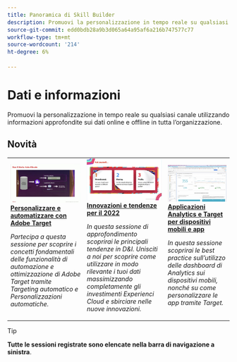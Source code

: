 ```yaml
---
title: Panoramica di Skill Builder
description: Promuovi la personalizzazione in tempo reale su qualsiasi canale utilizzando informazioni approfondite sui dati online e offline in tutta l’organizzazione.
source-git-commit: edd0bdb28a9b3d065a64a95af6a216b747577c77
workflow-type: tm+mt
source-wordcount: '214'
ht-degree: 6%

---
```


# Dati e informazioni

Promuovi la personalizzazione in tempo reale su qualsiasi canale utilizzando informazioni approfondite sui dati online e offline in tutta l’organizzazione.

## Novità

<table>
<tr>
  <td>
    <a href="https://experienceleague.adobe.com/docs/skill-builder-events/skill-builder/data-and-insights/2022/personalize.html">
      <img alt="Personalizzare e automatizzare con Adobe Target" src="assets/343821.jpeg" />
    </a>
     <div>
      <a href="https://experienceleague.adobe.com/docs/skill-builder-events/skill-builder/data-and-insights/2022/personalize.html">
        <strong>Personalizzare e automatizzare con Adobe Target</strong>
      </a>
    </div>
    <p>
    <em>Partecipa a questa sessione per scoprire i concetti fondamentali delle funzionalità di automazione e ottimizzazione di Adobe Target tramite Targeting automatico e Personalizzazioni automatiche.</em>
    <p>
  </td>
  <td>
    <a href="https://experienceleague.adobe.com/docs/skill-builder-events/skill-builder/data-and-insights/2022/innovations.html">
      <img alt="Innovazioni e tendenze per il 2022" src="assets/343818.jpeg" />
    </a>
     <div>
      <a href="https://experienceleague.adobe.com/docs/skill-builder-events/skill-builder/data-and-insights/2022/innovations.html">
        <strong>Innovazioni e tendenze per il 2022</strong>
      </a>
    </div>
    <p>
    <em>In questa sessione di approfondimento scoprirai le principali tendenze in D&amp;I. Unisciti a noi per scoprire come utilizzare in modo rilevante i tuoi dati massimizzando completamente gli investimenti Experienci Cloud e sbirciare nelle nuove innovazioni.</em>
    <p>
  </td>  
  <td>
    <a href="https://experienceleague.adobe.com/docs/skill-builder-events/skill-builder/data-and-insights/2022/mobile-and-apps.html">
      <img alt="Applicazioni Analytics e Target per dispositivi mobili e app" src="assets/343819.jpeg" />
    </a>
     <div>
      <a href="https://experienceleague.adobe.com/docs/skill-builder-events/skill-builder/data-and-insights/2022/mobile-and-apps.html">
        <strong>Applicazioni Analytics e Target per dispositivi mobili e app</strong>
      </a>
    </div>
    <p>
    <em>In questa sessione scoprirai le best practice sull’utilizzo delle dashboard di Analytics sui dispositivi mobili, nonché su come personalizzare le app tramite Target.</em>
    <p>
  </td>
</tr>
</table>

>[!TIP]
>
>**Tutte le sessioni registrate sono elencate nella barra di navigazione a sinistra**.
